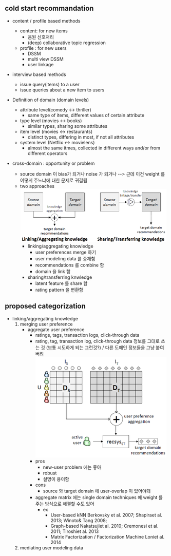 ## cold start recommandation
* content / profile based methods
    * content: for new items
        * 음원 신호처리
        * (deep) collaborative topic regression
    * profile : for new users
        * DSSM
        * multi view DSSM
        * user linkage
* interview based methods
    * issue query(items) to a user
    * issue queries about a new item to users
    
* Definition of domain (domain levels)
	* attribute level(comedy <-> thriller)
		* same type of items, different values of certain attribute
	* type level (movies <-> books)
		* similar types, sharing some attributes
	* item level (movies <-> restaurants)
		* distinct types, differing in most, if not all attributes
	* system level (Netflix <-> movielens)
		* almost the same itmes, collected in different ways and/or from different operators
* cross-domain : opportunity or problem
	* source domain 이 bias가 되거나 noise 가 되거나
	 --> 근데 이건 weight 를 어떻게 주느냐에 대한 문제로 귀결됨
 	* two approaches
 			![approaches](images/crossdomain_1.png "approaches")
 		* linking/aggregating knowledge
 			* user preferences merge 하기
 			* user modeling data 를 중재함
 			* recommendations 를 combine 함
 			* domain 을 link 함
 		* sharing/transferring knwledge
 			* latent feature 를 share 함
 			* rating pattern 을 변환함

## proposed categorization
* linking/aggregating knowledge
	1. merging user preference
		* aggregate user preference
			* ratings, tags, transaction logs, click-through data
			* rating, tag, transaction log, click-through data 정보를 그대로 쓰는 것 (보통 시도하게 되는 그런것?) / 다른 도메인 정보들을 그냥 붙여버려
			![aggregate](images/crossdomain_2.png "aggregate")
			* pros
				* new-user problem 에는 좋아
				* robust
				* 설명이 용이함
			* cons
				* source 와 target domain 에 user-overlap 이 있어야돼
			* aggregate matrix 에는 single domain techniques 에 weight 를 주는 방식으로 해결할 수도 있어
				* ex
					* User-based kNN
						Berkovsky et al. 2007; Shapiraet al. 2013; Winoto& Tang 2008;
					* Graph-based
						Nakatsujiet al. 2010; Cremonesi et al. 2011; Tiroshiet al. 2013
					* Matrix Factorization / Factorization Machine
						Loniet al. 2014
	2. mediating user modeling data
		





			
